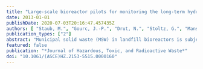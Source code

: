 ```yaml
---
title: "Large-scale bioreactor pilots for monitoring the long-term hydromechanics of MSW"
date: 2013-01-01
publishDate: 2020-07-03T20:16:47.457435Z
authors: [ "Staub, M.", "Gourc, J.-P.", "Drut, N.", "Stoltz, G.", "Mansour, A. A." ]
publication_types: ["2"]
abstract: "Municipal solid waste (MSW) in landfill bioreactors is subjected to mechanical, biological, and hydrological processes. To understand these processes, four large-scale bioreactor pilots were specifically designed to simulate the behavior of waste in the core of a landfill. Here, the results of two long-term tests that were performed in two compression cells are presented. Mechanical, biochemical, and hydrological parameters were analyzed throughout the experiments. The promising results of this research improve the understanding of biodegradation and its correlation with the hydromechanical behavior of municipal solid waste. In particular, the sensitivity of the biodegradation to leachate injection and the correlation between the biogas flow and vertical settlement were confirmed for wastes with high initial moisture content. The results showed that it is important to consider the potential of different monitoring techniques and the representative volume for the experimental approach. Furthermore, the operational results led to interesting conclusions, especially regarding the addition of moisture to waste, which is a key element for bioreactor landfill operation."
featured: false
publication: "*Journal of Hazardous, Toxic, and Radioactive Waste*"
doi: "10.1061/(ASCE)HZ.2153-5515.0000160"
---
```


